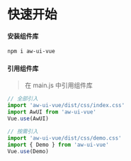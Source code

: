 <!--
 * @Description: 
 * @Version: 2.0
 * @Author: 黄博文
 * @Date: 2022-04-19 15:11:49
 * @LastEditors: 黄博文
 * @LastEditTime: 2022-04-26 11:10:44
-->
# 快速开始

#### 安装组件库

```bash
npm i aw-ui-vue
```

#### 引用组件库

> 在 main.js 中引用组件库

```js
// 全部引入
import 'aw-ui-vue/dist/css/index.css'
import AwUI from 'aw-ui-vue'
Vue.use(AwUI)

// 按需引入
import 'aw-ui-vue/dist/css/demo.css'
import { Demo } from 'aw-ui-vue'
Vue.use(Demo)
```
